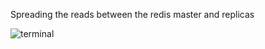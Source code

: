 Spreading the reads between the redis master and replicas

![terminal](https://github.com/wilsonneto-dev/GoRedis-Playing/assets/20674439/db1de3bb-6c09-46fb-8e26-53aaee986aac)
